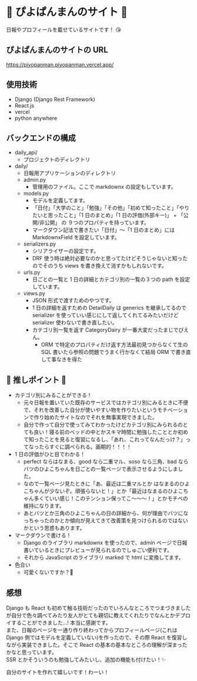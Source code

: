 # :baby_chick: ぴよぱんまんのサイト :baby_chick:

日報やプロフィールを載せているサイトです！ :kissing_heart:

## ぴよぱんまんのサイトの URL

https://piyopanman.piyopanman.vercel.app/

## 使用技術

- Django (Django Rest Framework)
- React.js
- vercel
- python anywhere

## バックエンドの構成

- daily_api/
  - プロジェクトのディレクトリ
- daily/
  - 日報用アプリケーションのディレクトリ
  - admin.py
    - 管理用のファイル。ここで markdownx の設定もしています。
  - models.py
    - モデルを定義してます。
    - 「日付」「大学のこと」「勉強」「その他」「初めて知ったこと」「やりたいと思ったこと」「1 日のまとめ」「1 日の評価(外部キー)」 + 「公開/非公開」 の ９つのプロパティを持っています。
    - マークダウン記法で書きたい「日付」〜「1 日のまとめ」には MarkdownxField を設定しています。
  - serializers.py
    - シリアライザーの設定です。
    - DRF 使う時は絶対必要なのかと思ってたけどそうじゃないと知ったのでそのうち views を書き換えて消すかもしれないです。
  - urls.py
    - 日ごとの一覧と 1 日の詳細とカテゴリ別の一覧の３つの path を設定しています。
  - views.py
    - JSON 形式で渡すためのやつです。
    - 1 日の詳細を返すための DetailDaily は generics を継承してるので serializer を使っていい感じにして返してくれてるみたいだけど serializer 使わないで書き直したい。
    - カテゴリ別一覧を返す CategoryDairy が一番大変だったまじでぴえん。
      - ORM で特定のプロパティだけ返す方法最初見つからなくて生の SQL 書いたら参照の問題でうまく行かなくて結局 ORM で書き直して事なきを得た

## :star2: 推しポイント :star2:

- カテゴリ別にみることができる！
  - 元々日報を置いていた既存のサービスではカテゴリ別にみるときに不便で、それを改善した自分が使いやすい物を作りたいというモチベーションで作り始めたサイトなのでそれを無事実現できました。
  - 自分で作って自分で使ってみてわかったけどカテゴリ別にみられるのとても良い！寝る前のベッドの中とかスキマ時間に勉強したこととか初めて知ったことを見ると復習になるし、「あれ、これってなんだっけ？」ってなったらすぐに調べられる。画期的！！！！
- 1 日の評価がひと目でわかる！
  - perfect ならはなまる、good なら二重マル、soso なら三角、bad ならバツのひよこちゃんを日ごとの一覧ページで表示させるようにしました。
  - なので一覧ページ見たときに「あ、最近は二重マルとか
    はなまるのひよこちゃんが少ないぞ。頑張らないと！」とか「最近はなまるのひよこちゃん多くていい感じ！このテンション保ってこ〜〜〜！」とかモチベの維持になります。
  - あとバツとか三角のひよこちゃんの日の詳細から、何が理由でバツになっちゃったのかとか傾向が見えてきて改善策を見つけられるのではないかという思惑もあります。
- マークダウンで書ける！
  - Django のライブラリ markdownx を使ったので、admin ページで日報書いているときにプレビューが見られるのでしゅごい便利です。
  - それから JavaScript のライブラリ marked で html に変換してます。
- 色合い
  - 可愛くないですか？:baby_chick:

## 感想

Django も React も初めて触る技術だったのでいろんなところでつまづきましたが自分で色々調べてみたり友人がとても親切に教えてくれたりでなんとかデプロイすることができました...! 本当に感謝です。  
また、日報のページを一通り作り終わってからプロフィールページ(これは Django 側ではモデルを定義していない)を作ったので、その際 React を復習しながら実装できました。そこで React の基本の基本なところの理解が深まったかなと思っています。  
SSR とかそういうのも勉強してみたいし、追加の機能も付けたい！:sparkles:

自分のサイトを作れて嬉しいです！わーい！
